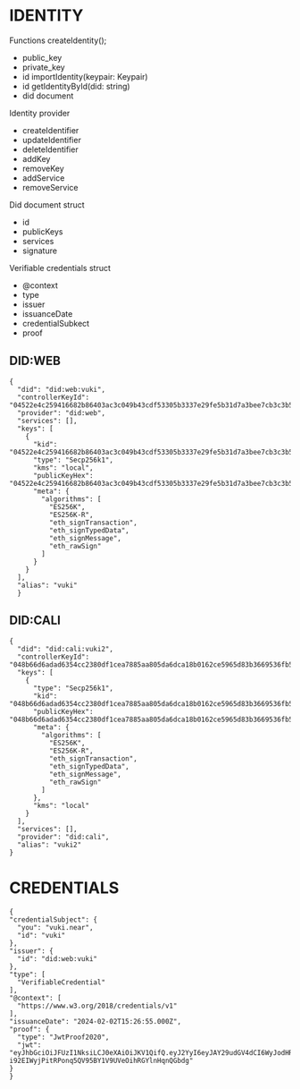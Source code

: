 # IDENTITY


Functions
createIdentity();
- public_key
- private_key
- id
importIdentity(keypair: Keypair)
- id
getIdentityById(did: string)
- did document

Identity provider
- createIdentifier
- updateIdentifier
- deleteIdentifier
- addKey
- removeKey
- addService
- removeService

Did document struct
- id
- publicKeys
- services
- signature

Verifiable credentials struct
- @context
- type
- issuer
- issuanceDate
- credentialSubkect
- proof


## DID:WEB
```
{
  "did": "did:web:vuki",
  "controllerKeyId": "04522e4c259416682b86403ac3c049b43cdf53305b3337e29fe5b31d7a3bee7cb3c3b5ffb52f957e86aafa4373e9e08a87bd40c9c70403119bb8918b0974ec74da",
  "provider": "did:web",
  "services": [],
  "keys": [
    {
      "kid": "04522e4c259416682b86403ac3c049b43cdf53305b3337e29fe5b31d7a3bee7cb3c3b5ffb52f957e86aafa4373e9e08a87bd40c9c70403119bb8918b0974ec74da",
      "type": "Secp256k1",
      "kms": "local",
      "publicKeyHex": "04522e4c259416682b86403ac3c049b43cdf53305b3337e29fe5b31d7a3bee7cb3c3b5ffb52f957e86aafa4373e9e08a87bd40c9c70403119bb8918b0974ec74da",
      "meta": {
        "algorithms": [
          "ES256K",
          "ES256K-R",
          "eth_signTransaction",
          "eth_signTypedData",
          "eth_signMessage",
          "eth_rawSign"
        ]
      }
    }
  ],
  "alias": "vuki"
  }
  ```

  ## DID:CALI
```
{
  "did": "did:cali:vuki2",
  "controllerKeyId": "048b66d6adad6354cc2380df1cea7885aa805da6dca18b0162ce5965d83b3669536fb51204d1ab63c93a62e61296595ee5cb7218b388894d991c18b95f7b412c03",
  "keys": [
    {
      "type": "Secp256k1",
      "kid": "048b66d6adad6354cc2380df1cea7885aa805da6dca18b0162ce5965d83b3669536fb51204d1ab63c93a62e61296595ee5cb7218b388894d991c18b95f7b412c03",
      "publicKeyHex": "048b66d6adad6354cc2380df1cea7885aa805da6dca18b0162ce5965d83b3669536fb51204d1ab63c93a62e61296595ee5cb7218b388894d991c18b95f7b412c03",
      "meta": {
        "algorithms": [
          "ES256K",
          "ES256K-R",
          "eth_signTransaction",
          "eth_signTypedData",
          "eth_signMessage",
          "eth_rawSign"
        ]
      },
      "kms": "local"
    }
  ],
  "services": [],
  "provider": "did:cali",
  "alias": "vuki2"
}
```

  # CREDENTIALS
  ```
{
  "credentialSubject": {
    "you": "vuki.near",
    "id": "vuki"
  },
  "issuer": {
    "id": "did:web:vuki"
  },
  "type": [
    "VerifiableCredential"
  ],
  "@context": [
    "https://www.w3.org/2018/credentials/v1"
  ],
  "issuanceDate": "2024-02-02T15:26:55.000Z",
  "proof": {
    "type": "JwtProof2020",
    "jwt": "eyJhbGciOiJFUzI1NksiLCJ0eXAiOiJKV1QifQ.eyJ2YyI6eyJAY29udGV4dCI6WyJodHRwczovL3d3dy53My5vcmcvMjAxOC9jcmVkZW50aWFscy92MSJdLCJ0eXBlIjpbIlZlcmlmaWFibGVDcmVkZW50aWFsIl0sImNyZWRlbnRpYWxTdWJqZWN0Ijp7InlvdSI6InZ1a2kubmVhciJ9fSwic3ViIjoidnVraSIsIm5iZiI6MTcwNjg4NzYxNSwiaXNzIjoiZGlkOndlYjp2dWtpIn0.1DmzUW_QAKzEF6GLmNut2xogqj8nF58pSeXi86zX-i92EIWyjPitRPonq5QV95BY1V9UVeOihRGYlnHqnQGbdg"
  }
}
```
